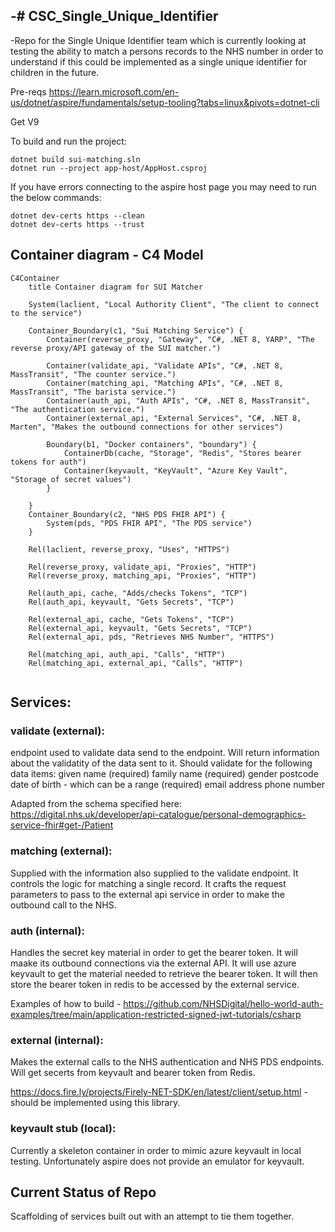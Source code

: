 -# CSC_Single_Unique_Identifier
-
-Repo for the Single Unique Identifier team which is currently looking at testing the ability to match a persons records to the NHS number in order to understand if this could be implemented as a single unique identifier for children in the future.

Pre-reqs
https://learn.microsoft.com/en-us/dotnet/aspire/fundamentals/setup-tooling?tabs=linux&pivots=dotnet-cli

Get V9

To build and run the project:
```
dotnet build sui-matching.sln
dotnet run --project app-host/AppHost.csproj
```
If you have errors connecting to the aspire host page you may need to run the below commands:
```
dotnet dev-certs https --clean
dotnet dev-certs https --trust
```

## Container diagram - C4 Model

```mermaid
C4Container
	title Container diagram for SUI Matcher

	System(laclient, "Local Authority Client", "The client to connect to the service")

	Container_Boundary(c1, "Sui Matching Service") {
		Container(reverse_proxy, "Gateway", "C#, .NET 8, YARP", "The reverse proxy/API gateway of the SUI matcher.")

		Container(validate_api, "Validate APIs", "C#, .NET 8, MassTransit", "The counter service.")
		Container(matching_api, "Matching APIs", "C#, .NET 8, MassTransit", "The barista service.")
		Container(auth_api, "Auth APIs", "C#, .NET 8, MassTransit", "The authentication service.")
		Container(external_api, "External Services", "C#, .NET 8, Marten", "Makes the outbound connections for other services")
		
		Boundary(b1, "Docker containers", "boundary") {
			ContainerDb(cache, "Storage", "Redis", "Stores bearer tokens for auth")
			Container(keyvault, "KeyVault", "Azure Key Vault", "Storage of secret values")
		}

	}
    Container_Boundary(c2, "NHS PDS FHIR API") {
		System(pds, "PDS FHIR API", "The PDS service")
    }

	Rel(laclient, reverse_proxy, "Uses", "HTTPS")
	
	Rel(reverse_proxy, validate_api, "Proxies", "HTTP")
	Rel(reverse_proxy, matching_api, "Proxies", "HTTP")

	Rel(auth_api, cache, "Adds/checks Tokens", "TCP")
    Rel(auth_api, keyvault, "Gets Secrets", "TCP")

    Rel(external_api, cache, "Gets Tokens", "TCP")
    Rel(external_api, keyvault, "Gets Secrets", "TCP")
    Rel(external_api, pds, "Retrieves NHS Number", "HTTPS")
	
	Rel(matching_api, auth_api, "Calls", "HTTP")
    Rel(matching_api, external_api, "Calls", "HTTP")
	
```

## Services:

### validate (external):
endpoint used to validate data send to the endpoint. Will return information about the validatity of the data sent to it. Should validate for the following data items:
given name (required)
family name (required)
gender
postcode
date of birth - which can be a range (required)
email address
phone number

Adapted from the schema specified here:
https://digital.nhs.uk/developer/api-catalogue/personal-demographics-service-fhir#get-/Patient

### matching (external):
Supplied with the information also supplied to the validate endpoint. It controls the logic for matching a single record. It crafts the request parameters to pass to the external api service in order to make the outbound call to the NHS.

### auth (internal):
Handles the secret key material in order to get the bearer token. It will maake its outbound connections via the external API. It will use azure keyvault to get the material needed to retrieve the bearer token. It will then store the bearer token in redis to be accessed by the external service.

Examples of how to build - https://github.com/NHSDigital/hello-world-auth-examples/tree/main/application-restricted-signed-jwt-tutorials/csharp

### external (internal):
Makes the external calls to the NHS authentication and NHS PDS endpoints. Will get secerts from keyvault and bearer token from Redis.

https://docs.fire.ly/projects/Firely-NET-SDK/en/latest/client/setup.html - should be implemented using this library.

### keyvault stub (local):
Currently a skeleton container in order to mimic azure keyvault in local testing. Unfortunately aspire does not provide an emulator for keyvault.

## Current Status of Repo
Scaffolding of services built out with an attempt to tie them together.